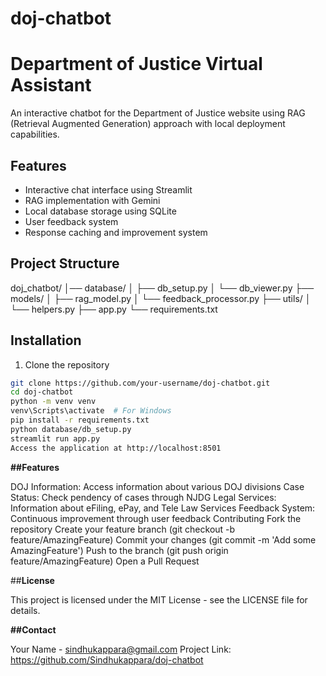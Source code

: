 # doj-chatbot
# Department of Justice Virtual Assistant

An interactive chatbot for the Department of Justice website using RAG (Retrieval Augmented Generation) approach with local deployment capabilities.

## Features

- Interactive chat interface using Streamlit
- RAG implementation with Gemini
- Local database storage using SQLite
- User feedback system
- Response caching and improvement system

## Project Structure
doj_chatbot/
│── database/
│   ├── db_setup.py
│   └── db_viewer.py
├── models/
│   ├── rag_model.py
│   └── feedback_processor.py
├── utils/
│   └── helpers.py
├── app.py
└── requirements.txt

## Installation

1. Clone the repository
```bash
git clone https://github.com/your-username/doj-chatbot.git
cd doj-chatbot
python -m venv venv
venv\Scripts\activate  # For Windows
pip install -r requirements.txt
python database/db_setup.py
streamlit run app.py
Access the application at http://localhost:8501
```
**##Features**

DOJ Information: Access information about various DOJ divisions
Case Status: Check pendency of cases through NJDG
Legal Services: Information about eFiling, ePay, and Tele Law Services
Feedback System: Continuous improvement through user feedback
Contributing
Fork the repository
Create your feature branch (git checkout -b feature/AmazingFeature)
Commit your changes (git commit -m 'Add some AmazingFeature')
Push to the branch (git push origin feature/AmazingFeature)
Open a Pull Request

##**License**

This project is licensed under the MIT License - see the LICENSE file for details.

**##Contact**

Your Name - sindhukappara@gmail.com
Project Link: https://github.com/Sindhukappara/doj-chatbot
